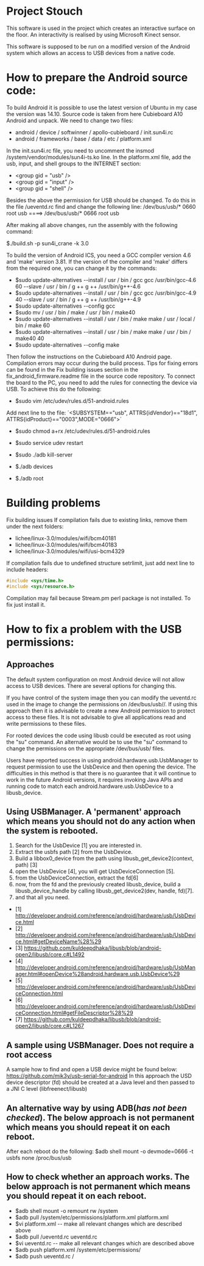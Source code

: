 # Project Stouch

This software is used in the project which creates an interactive surface on the floor. An interactivity is realised by using Microsoft Kinect sensor.

This software is supposed to be run on a modified version of the Android system which allows an access to USB devices from a native code.

# How to prepare the Android source code:
To build Android it is possible to use the latest version of Ubuntu in my case the version was 14.10. Source code is taken from here Cubieboard A10 Android and unpack. We need to change two files:

* android / device / softwinner / apollo-cubieboard / init.sun4i.rc
* android / frameworks / base / data / etc / platform.xml

In the init.sun4i.rc file, you need to uncomment the insmod /system/vendor/modules/sun4i-ts.ko line. In the platform.xml file, add the usb, input, and shell groups to the INTERNET section:

* \<group gid = "usb" /\>
* \<group gid = "input" /\>
* \<group gid = "shell" /\>

Besides the above the permission for USB should be changed. To do this in the file /ueventd.rc find and change the following line:
/dev/bus/usb/*            0660   root       usb       ====>      /dev/bus/usb/*            0666   root       usb

After making all above changes, run the assembly with the following command:

$./build.sh -p sun4i_crane -k 3.0

To build the version of Android ICS, you need a GCC compiler version 4.6 and 'make' version 3.81. If the version of the compiler and 'make' differs from the required one, you can change it by the commands:

* $sudo update-alternatives --install / usr / bin / gcc gcc /usr/bin/gcc-4.6 60 --slave / usr / bin / g ++ g ++ /usr/bin/g++-4.6
* $sudo update-alternatives --install / usr / bin / gcc gcc /usr/bin/gcc-4.9 40 --slave / usr / bin / g ++ g ++ /usr/bin/g++-4.9
* $sudo update-alternatives --config gcc
* $sudo mv / usr / bin / make / usr / bin / make40
* $sudo update-alternatives --install / usr / bin / make make / usr / local / bin / make 60
* $sudo update-alternatives --install / usr / bin / make make / usr / bin / make40 40
* $sudo update-alternatives --config make

Then follow the instructions on the Cubieboard A10 Android page. Compilation errors may occur during the build process. Tips for fixing errors can be found in the Fix building issues section in the fix_android_firmware.readme file in the source code repository.
To connect the board to the PC, you need to add the rules for connecting the device via USB. To achieve this do the following:
* $sudo vim /etc/udev/rules.d/51-android.rules

Add next line to the file:
´<SUBSYSTEM=="usb", ATTRS{idVendor}=="18d1", ATTRS{idProduct}=="0003",MODE="0666">´

* $sudo chmod a+rx /etc/udev/rules.d/51-android.rules
* $sudo service udev restart

* $sudo ./adb kill-server
* $./adb devices
* $./adb root

# Building problems

Fix building issues
If compilation fails due to existing links, remove them under the next folders:
* lichee/linux-3.0/modules/wifi/bcm40181
* lichee/linux-3.0/modules/wifi/bcm40183
* lichee/linux-3.0/modules/wifi/usi-bcm4329

If compilation fails due to undefined structure setrlimit, just add next line to include headers:
```c++
#include <sys/time.h>
#include <sys/resource.h>
```

Compilation may fail because Stream.pm perl package is not installed. To fix just install it.

# How to fix a problem with the USB permissions:
## Approaches
The default system configuration on most Android device will not allow access to USB devices. There are several options for changing this.

If you have control of the system image then you can modify the ueventd.rc used in the image to change the permissions on /dev/bus/usb//.
If using this approach then it is advisable to create a new Android permission to protect access to these files. It is not advisable to give all applications read and write permissions to these files.

For rooted devices the code using libusb could be executed as root using the "su" command.
An alternative would be to use the "su" command to change the permissions on the appropriate /dev/bus/usb/ files.

Users have reported success in using android.hardware.usb.UsbManager to request permission to use the UsbDevice and then opening the device.
The difficulties in this method is that there is no guarantee that it will continue to work in the future Android versions, it requires invoking Java APIs and running code to match each android.hardware.usb.UsbDevice to a libusb_device.

## Using USBManager. A 'permanent' approach which means you should not do any action when the system is rebooted.

1. Search for the UsbDevice [1] you are interested in.
2. Extract the usbfs path [2] from the UsbDevice.
3. Build a libbox0_device from the path
    using libusb_get_device2(context, path) [3]
4. open the UsbDevice [4], you will get UsbDeviceConnection [5].
5. from the UsbDeviceConnection, extract the fd[6]
6. now, from the fd and the previously
    created libusb_device, build a libusb_device_handle
    by calling libusb_get_device2(dev, handle, fd)[7].
7. and that all you need.

* [1] http://developer.android.com/reference/android/hardware/usb/UsbDevice.html
* [2] http://developer.android.com/reference/android/hardware/usb/UsbDevice.html#getDeviceName%28%29
* [3] https://github.com/kuldeepdhaka/libusb/blob/android-open2/libusb/core.c#L1492
* [4] http://developer.android.com/reference/android/hardware/usb/UsbManager.html#openDevice%28android.hardware.usb.UsbDevice%29
* [5] http://developer.android.com/reference/android/hardware/usb/UsbDeviceConnection.html
* [6] http://developer.android.com/reference/android/hardware/usb/UsbDeviceConnection.html#getFileDescriptor%28%29
* [7] https://github.com/kuldeepdhaka/libusb/blob/android-open2/libusb/core.c#L1267

## A sample using USBManager. Does not require a root access
A sample how to find and open a USB device might be found below:
https://github.com/mik3y/usb-serial-for-android
In this approach the USD device descriptor (fd) should be created at a Java level and then passed to a JNI C level (libfreenect/libusb)

## An alternative way by using ADB(*has not been checked*). The below approach is not permanent which means you should repeat it on each reboot.
After each reboot do the following:
	$adb shell mount -o devmode=0666 -t usbfs none /proc/bus/usb

## How to check whether an approach works. The below approach is not permanent which means you should repeat it on each reboot.

* $adb shell mount -o remount rw /system
* $adb pull /system/etc/permissions/platform.xml platform.xml
* $vi platform.xml -- make all relevant changes which are described above
* $adb pull /ueventd.rc ueventd.rc
* $vi ueventd.rc -- make all relevant changes which are described above
* $adb push platform.xml /system/etc/permissions/
* $adb push ueventd.rc /